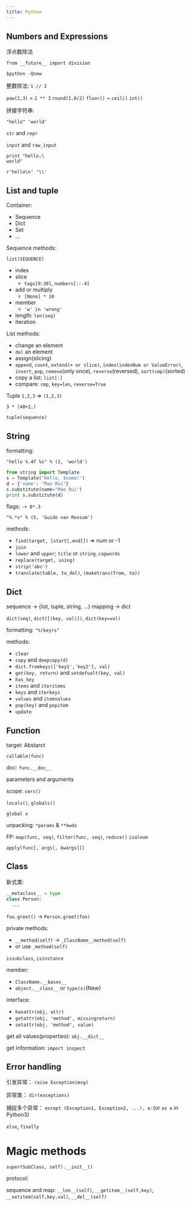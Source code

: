 ```yaml
---
title: Python
---
```

## Numbers and Expressions
浮点数除法

`from __future__ import division`

`$python -Qnew`

整数除法: `1 // 2`

`pow(2,3)` = `2 ** 3`
`round(1.0/2)`
`floor()` ~ `ceil()`
`int()`

拼接字符串:

`"hello" 'world'`

`str` and `repr`

`input` and `raw_input`

    print "hello,\
    world"

`r'hello\n' '\\'`

## List and tuple
Container:

- Sequence
- Dict
- Set
- ...

Sequence methods:

`list(SEQUENCE)`

- index
- slice
  - `tags[9:30]`, `numbers[::-4]`
- add or multiply
  - `[None] * 10`
- member
  - `'w' in 'wrong'`
- length: `len(seq)`
- iteration

List methods:

- change an element
- `del` an element
- assign(slicing)
- `append`, `count`, `extend(+ or slice)`, `index(indexNum or ValueError)`, `insert`, `pop`, `remove`(only once), `reverse`(reversed), `sort(cmp)`(sorted)
- copy a list: `list[:]`
- compare: `cmp`, `key=len`, `reverse=True`

Tuple
`1,2,3` => `(1,2,3)`

`3 * (40+2,)`

`tuple(sequence)`

## String
formatting:

`"hello %.4f %s" % (1, 'world')`

```python
from string import Template
s = Template('Hello, $name!')
d = {'name': "Mao Rui"}
s.substitute(name="Mao Rui")
print s.substitute(d)
```

flags: `-+ 0*.3`

`"%.*s" % (5, 'Guido van Rossum')`

methods:

- `find(target, [start[,end]])` => num or -1
- `join`
- `lower` and `upper`; `title` or `string.capwords`
- `replace(target, using)`
- `strip('abc')`
- `translate(table, to_del)`, `(maketrans(from, to))`

## Dict
sequence -> (list, tuple, string, ...)
mapping -> dict

`dict(seq)`, `dict([(key, val)])`, `dict(key=val)`

formatting: `"%(key)s"`

methods:

- `clear`
- `copy` and `deepcopy(d)`
- `dict.fromkeys(['key1','key2'], val)`
- `get(key, return)` and `setdefualt(key, val)`
- `has_key`
- `items` and `iteritems`
- `keys` and `iterkeys`
- `values` and `itemvalues`
- `pop(key)` and `popitem`
- `update`


## Function
target: Abstarct

`callable(func)`

doc: `func.__doc__`

parameters and arguments

scope: `vars()`

`locals()`, `globals()`

`global x`

unpacking: `*params` & `**kwds`

FP: `map(func, seq)`, `filter(func, seq)`, `reduce()`
`isalnum`

`apply(func[, args[, kwargs]])`

## Class
新式类:
```python
__metaclass__ = type
class Person:
  ...
```

`foo.greet()` -> `Person.greet(foo)`

private methods:
- `__method(self)` -> `_ClassName__method(self)`
- or use `_method(self)`

`issubclass`, `isinstance`

member:

- `ClassName.__bases__`
- `object.__class__` or `type(s)`(New)

interface:
- `hasattr(obj, attr)`
- `getattr(obj, 'method', missingreturn)`
- `setattr(obj, 'method', value)`

get all values(properties): `obj.__dict__`

get information: `import inspect`

## Error handling
引发异常： `raise Exception(msg)`

异常类： `dir(exceptions)`

捕捉多个异常： `except (Exception1, Exception2, ...), e:`(or `as e` in Python3)

`else`, `finally`

# Magic methods
`super(SubClass, self).__init__()`

protocol:

sequence and map: `__len__(self)`, `__getitem__(self,key)`, `__setitem(self,key,val)`, `__del__(self)`


